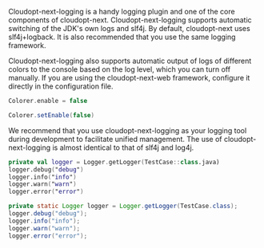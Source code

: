 ﻿﻿﻿Cloudopt-next-logging is a handy logging plugin and one of the core components of cloudopt-next. Cloudopt-next-logging supports automatic switching of the JDK's own logs and slf4j. By default, cloudopt-next uses slf4j+logback. It is also recommended that you use the same logging framework.

Cloudopt-next-logging also supports automatic output of logs of different colors to the console based on the log level, which you can turn off manually. If you are using the cloudopt-next-web framework, configure it directly in the configuration file.

````kotlin
Colorer.enable = false
````

````java
Colorer.setEnable(false)
````

We recommend that you use cloudopt-next-logging as your logging tool during development to facilitate unified management. The use of cloudopt-next-logging is almost identical to that of slf4j and log4j.

````kotlin
private val logger = Logger.getLogger(TestCase::class.java)
logger.debug("debug")
logger.info("info")
logger.warn("warn")
logger.error("error")
````

````java
private static Logger logger = Logger.getLogger(TestCase.class);
logger.debug("debug");
logger.info("info");
logger.warn("warn");
logger.error("error");
````


